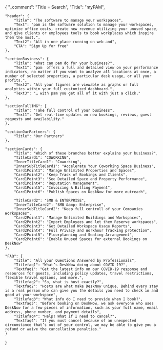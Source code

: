 {
	"_comment": "Title = Search", 
    "Title": "myPAM",

	"header": {
		"Title": "The software to manage your workspaces",
		"Text": "pam is the software solution to manage your workspaces, optimize office costs, create new revenue utilizing your unused space, and give clients or employees tools to book workplaces which inspire them the most.",
		"Text2": "All in one place running on web and",
		"CTA": "Sign Up for free"
	},

	"sectionBusiness": {
		"Title": "What can pam do for your business?",
		"Text1": "pam  offers a full and detailed view on your performance indicators, no matter if you want to analyze all locations at once, a number of selected properties, a particular desk usage, or all your profits.",
		"Text2": "All your figures are viewable as graphs or full analytics within your full customized dashboard.",
		"Text3": "… with pam you get all of it with just a click."
	},

	"sectionFullIMG": {
		"Title": "Take full control of your business",
		"Text1": "Get real-time updates on new bookings, reviews, guest requests and availability."
	},

	"sectionOurPartners": {
		"Title": "Our Partners"
	},

	"sectionCards": {
		"Title": "Which of these branches better explains your business?",
		"TitleCard1": "COWORKING",
		"InnerTitleCard1": "Coworking",
		"InnerSubTitleCard1": "Accelerate Your Coworking Space Business",
		"Card1Point1": "Manage Unlimited Properties and Spaces",
		"Card1Point2": "Keep Track of Bookings and Clients",
		"Card1Point3": "See Detailed Space and Property Performance",
		"Card1Point4": "Reputation Management",
		"Card1Point5": "Invoicing & Billing Payment",
		"Card1Point6": "Publish Spaces on DeskNow for more outreach",

		"TitleCard2": "SMB & ENTERPRISE",
		"InnerTitleCard2": "SMB &amp; Enterprise",
		"InnerSubTitleCard2": "Keep full controll of your Companies Workspaces",
		"Card2Point1": "Manage Unlimited Buildings and Workspaces",
		"Card2Point2": "Import Employees and let them Reserve workspaces",
		"Card2Point3": "Get Detailed Workspace Usage Reports",
		"Card2Point4": "Full Privacy and Workhour Tracking protection",
		"Card2Point5": "Floorplanning and Seating Arrangement",
		"Card2Point6": "Enable Unused Spaces for external Bookings on DeskNow"
	},

	"FAQ": {
		"Title": "All your Questions Answered by Professionals",
		"Titlefaq1": "What’s DeskNow doing about COVID-19?",
		"Textfaq1": "Get the latest info on our COVID-19 response and resources for guests, including policy updates, travel restrictions, flexible travel options, and more.",
		"Titlefaq2": "So, what is host exactly?",
		"Textfaq2": "Hosts are what make DeskNow unique. Behind every stay is a real person who can give you the details you need to check in and good at your workspace",
		"Titlefaq3": "What info do I need to provide when I book?",
		"Textfaq3": "Before booking on DeskNow, we ask everyone who uses DeskNow for a few pieces of information, such as your full name, email address, phone number, and payment details",
		"Titlefaq4": "Help! What if I need to cancel?",
		"Textfaq4": "If you must cancel because of an unexpected circumstance that’s out of your control, we may be able to give you a refund or waive the cancellation penalties."
	}
}
